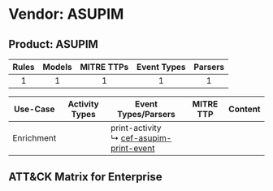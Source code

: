 Vendor: ASUPIM
==============
Product: ASUPIM
---------------
| Rules | Models | MITRE TTPs | Event Types | Parsers |
|:-----:|:------:|:----------:|:-----------:|:-------:|
|   1   |   1    |     1      |      1      |    1    |

|  Use-Case  | Activity Types | Event Types/Parsers                                                                                 | MITRE TTP | Content                                          |
|:----------:| -------------- | --------------------------------------------------------------------------------------------------- | --------- | ------------------------------------------------ |
| Enrichment | <ul></li></ul> |  print-activity<br> ↳ [cef-asupim-print-event](Parsers/parserContent_cef-asupim-print-event.md)<br> |           | [](Rules_Models/r_m_asupim_asupim_Enrichment.md) |

ATT&CK Matrix for Enterprise
----------------------------
